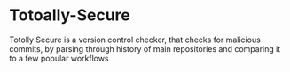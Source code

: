 # Totoally-Secure
Totolly Secure is a version control checker, that checks for malicious commits, by parsing through history of main repositories and comparing it to a few popular workflows
